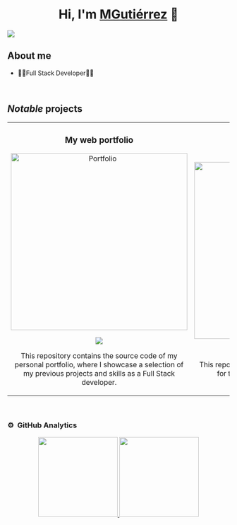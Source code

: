 <div align="center">
<h1 align="center">Hi, I'm <a href="https://mgutierrez.es">MGutiérrez</a> 👋</h1>
</div>
<img src="https://i.imgur.com/IHiET1z.png">

## About me

- 👨‍💻Full Stack Developer👨‍💻 

<br>

## *Notable* projects
<table>
<tr>
<td width="50%">
<h3 align="center">My web portfolio</h3>
<div align="center">
<a href="https://github.com/MGutierrezDev/portafolio-web" target="_blank"><img src="https://i.imgur.com/8aooJfV.jpg" width="400" alt="Portfolio"></a>
<p>
<a href="https://github.com/MGutierrezDev/portafolio-web" target="_blank">
<img src="https://img.shields.io/badge/CÓDIGO-ff9?style=for-the-badge&logo=github&logoColor=black">
</a>
</p>
<p>This repository contains the source code of my personal portfolio, where I showcase a selection of my previous projects and skills as a Full Stack developer.</p>
</div>                                                                              
</td> 
  
<td width="50%">
<h3 align="center">Transfer Games ~ Back</h3>
<div align="center">
<a href="https://github.com/MGutierrezDev/TransferGames_BACK" target="_blank"><img src="https://i.imgur.com/tx45eCV.png" width="400" alt="TransferGames"></a>
<p>
<a href="https://github.com/MGutierrezDev/TransferGames_BACK" target="_blank">
<img src="https://img.shields.io/badge/CÓDIGO-ff9?style=for-the-badge&logo=github&logoColor=black">
</a>
</p>
<p>This repository contains the backend source code for the TransferGames web application.</p>
</div>                                                                              
</td>
</table>                                                                                 
<br>

### ⚙️ &nbsp;GitHub Analytics

<p align="center">
<a href="https://github.com/MGutierrezDev">
  <img height="180em" src="https://github-readme-stats-eight-theta.vercel.app/api?username=MGutierrezDev&show_icons=true&theme=algolia&include_all_commits=true&count_private=true"/>
  <img height="180em" src="https://github-readme-stats-eight-theta.vercel.app/api/top-langs/?username=MGutierrezDev&layout=compact&langs_count=8&theme=algolia"/>
</a>
</p>
